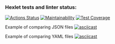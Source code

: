 ### Hexlet tests and linter status:
[![Actions Status](https://github.com/kinddoctor/frontend-project-46/workflows/hexlet-check/badge.svg)](https://github.com/kinddoctor/frontend-project-46/actions)
[![Maintainability](https://api.codeclimate.com/v1/badges/d14bbbf7ccaf6a2f040c/maintainability)](https://codeclimate.com/github/kinddoctor/frontend-project-46/maintainability)
[![Test Coverage](https://api.codeclimate.com/v1/badges/d14bbbf7ccaf6a2f040c/test_coverage)](https://codeclimate.com/github/kinddoctor/frontend-project-46/test_coverage)

Example of comparing JSON files
[![asciicast](https://asciinema.org/a/xoT7nNQFFScDKDsZkII2zPBdy)](https://asciinema.org/a/xoT7nNQFFScDKDsZkII2zPBdy)


Example of comparing YAML files
[![asciicast](https://asciinema.org/a/R8C11HskVnrPN67kFoOumnHBe)](https://asciinema.org/a/R8C11HskVnrPN67kFoOumnHBe)
